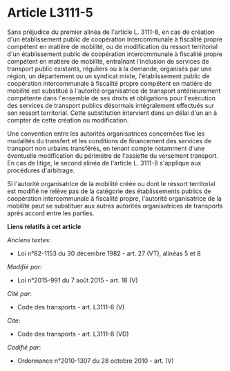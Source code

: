 # Article L3111-5

Sans préjudice du premier alinéa de l'article L. 3111-8, en cas de création d'un établissement public de coopération
intercommunale à fiscalité propre compétent en matière de mobilité, ou de modification du ressort territorial d'un
établissement public de coopération intercommunale à fiscalité propre compétent en matière de mobilité, entraînant
l'inclusion de services de transport public existants, réguliers ou à la demande, organisés par une région, un département ou
un syndicat mixte, l'établissement public de coopération intercommunale à fiscalité propre compétent en matière de mobilité
est substitué à l'autorité organisatrice de transport antérieurement compétente dans l'ensemble de ses droits et obligations
pour l'exécution des services de transport publics désormais intégralement effectués sur son ressort territorial. Cette
substitution intervient dans un délai d'un an à compter de cette création ou modification. 

Une convention entre les autorités organisatrices concernées fixe les modalités du transfert et les conditions de financement
des services de transport non urbains transférés, en tenant compte notamment d'une éventuelle modification du périmètre de
l'assiette du versement transport. En cas de litige, le second alinéa de l'article L. 3111-8 s'applique aux procédures
d'arbitrage. 

Si l'autorité organisatrice de la mobilité créée ou dont le ressort territorial est modifié ne relève pas de la catégorie des
établissements publics de coopération intercommunale à fiscalité propre, l'autorité organisatrice de la mobilité peut se
substituer aux autres autorités organisatrices de transports après accord entre les parties.

**Liens relatifs à cet article**

_Anciens textes_:

  - Loi n°82-1153 du 30 décembre 1982 - art. 27 (VT), alinéas 5 et 8

_Modifié par_:

  - Loi n°2015-991 du 7 août 2015 - art. 18 (V)

_Cité par_:

  - Code des transports - art. L3111-6 (V)

_Cite_:

  - Code des transports - art. L3111-8 (VD)

_Codifié par_:

  - Ordonnance n°2010-1307 du 28 octobre 2010 - art. (V)
